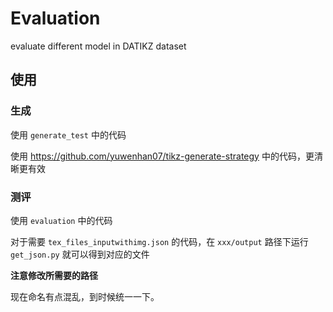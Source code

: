 # Evaluation
evaluate different model in DATIKZ dataset
## 使用

### 生成
使用 `generate_test` 中的代码

使用 https://github.com/yuwenhan07/tikz-generate-strategy 中的代码，更清晰更有效

### 测评
使用 `evaluation` 中的代码

对于需要 `tex_files_inputwithimg.json` 的代码，在 `xxx/output` 路径下运行 `get_json.py` 就可以得到对应的文件

**注意修改所需要的路径**

现在命名有点混乱，到时候统一一下。
